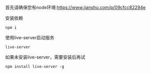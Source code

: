 首先请确保您有node环境:https://www.jianshu.com/p/09cfcc82294e

安装依赖

```
npm i
```

使用live-server启动服务

```
live-server
```

如果未安装live-server，需要安装后再试
```
npm install live-server -g
```
